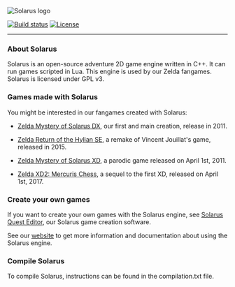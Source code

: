 ![Solarus logo](/images/solarus_logo.png)

[![Build status](https://gitlab.com/solarus-games/solarus/badges/dev/pipeline.svg)](https://gitlab.com/solarus-games/solarus/commits/dev)
[![License](https://img.shields.io/badge/license-GPLv3-blue.svg)](https://www.gnu.org/copyleft/gpl.html)

---

### About Solarus

Solarus is an open-source adventure 2D game engine written in C++.
It can run games scripted in Lua.
This engine is used by our Zelda fangames.
Solarus is licensed under GPL v3.


### Games made with Solarus

You might be interested in our fangames created with Solarus:

* [Zelda Mystery of Solarus DX](https://gitlab.com/solarus-games/zsdx), our first and main creation, release in 2011.

* [Zelda Return of the Hylian SE](https://gitlab.com/solarus-games/zelda_roth_se), a remake of Vincent Jouillat's game, released in 2015.

* [Zelda Mystery of Solarus XD](https://gitlab.com/solarus-games/zsxd), a parodic game released on April 1st, 2011.

* [Zelda XD2: Mercuris Chess](https://gitlab.com/solarus-games/zelda-xd2-mercuris-chess), a sequel to the first XD, released on April 1st, 2017.


### Create your own games

If you want to create your own games with the Solarus engine, see
[Solarus Quest Editor](https://gitlab.com/solarus-games/solarus-quest-editor), our Solarus game creation software.

See our [website](https://www.solarus-games.org) to get more
information and documentation about using the Solarus engine.


### Compile Solarus

To compile Solarus, instructions can be found in the compilation.txt file.
